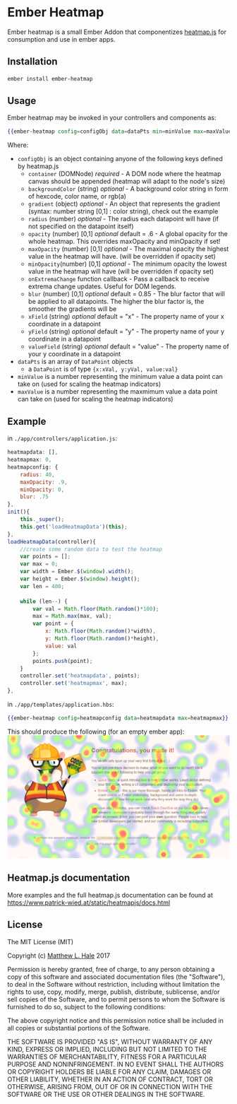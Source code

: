 # Ember Heatmap

Ember heatmap is a small Ember Addon that componentizes [heatmap.js](https://github.com/pa7/heatmap.js) for consumption and use in ember apps.

## Installation

```bash
ember install ember-heatmap
```

## Usage

Ember heatmap may be invoked in your controllers and components as:

```hbs
{{ember-heatmap config=configObj data=dataPts min=minValue max=maxValue}}
```

Where:
* ```configObj``` is an object containing anyone of the following keys defined by heatmap.js
	* ```container``` (DOMNode) *required*  - A DOM node where the heatmap canvas should be appended (heatmap will adapt to the node's size)
	* ```backgroundColor``` (string) *optional* - A background color string in form of hexcode, color name, or rgb(a)
	* ```gradient``` (object) *optional* - An object that represents the gradient (syntax: number string [0,1] : color string), check out the example
	* ```radius``` (number) *optional* - The radius each datapoint will have (if not specified on the datapoint itself)
	* ```opacity``` (number) [0,1] *optional* default = .6 - A global opacity for the whole heatmap. This overrides maxOpacity and minOpacity if set!
	* ```maxOpacity``` (number) [0,1] *optional* - The maximal opacity the highest value in the heatmap will have. (will be overridden if opacity set)
	* ```minOpacity```(number) [0,1] *optional* - The minimum opacity the lowest value in the heatmap will have (will be overridden if opacity set)
	* ```onExtremaChange``` function callback - Pass a callback to receive extrema change updates. Useful for DOM legends.
	* ```blur``` (number) [0,1] *optional* default = 0.85 - The blur factor that will be applied to all datapoints. The higher the blur factor is, the smoother the gradients will be
	* ```xField``` (string) *optional* default = "x" - The property name of your x coordinate in a datapoint
	* ```yField``` (string) *optional* default = "y" - The property name of your y coordinate in a datapoint
	* ```valueField``` (string) *optional* default = "value" - The property name of your y coordinate in a datapoint
* ```dataPts``` is an array of ```DataPoint``` objects
	* a ```DataPoint``` is of type ```{x:xVal, y:yVal, value:val}```
* ```minValue``` is a number representing the minimum value a data point can take on (used for scaling the heatmap indicators)
* ```maxValue``` is a number representing the maxmimum value a data point can take on (used for scaling the heatmap indicators)

## Example
in ```./app/controllers/application.js```:

```js
heatmapdata: [],
heatmapmax: 0,
heatmapconfig: {
	radius: 40,
	maxOpacity: .9,
	minOpacity: 0,
	blur: .75
},
init(){
	this._super();
	this.get('loadHeatmapData')(this);
},
loadHeatmapData(controller){
	//create some random data to test the heatmap
	var points = [];
	var max = 0;
	var width = Ember.$(window).width();
	var height = Ember.$(window).height();
	var len = 400;

	while (len--) {
		var val = Math.floor(Math.random()*100);
		max = Math.max(max, val);
		var point = {
			x: Math.floor(Math.random()*width),
			y: Math.floor(Math.random()*height),
			value: val
		};
		points.push(point);
	}
	controller.set('heatmapdata', points);
	controller.set('heatmapmax', max);
},
```

in ```./app/templates/application.hbs```:
```hbs
{{ember-heatmap config=heatmapconfig data=heatmapdata max=heatmapmax}}
```

This should produce the following (for an empty ember app):
![Example Screenshot](docs/example.png)

## Heatmap.js documentation
More examples and the full heatmap.js documentation can be found at https://www.patrick-wied.at/static/heatmapjs/docs.html

## License
The MIT License (MIT)

Copyright (c) [Matthew L. Hale](http://www.mlhale.com/) 2017

Permission is hereby granted, free of charge, to any person obtaining a copy of this software and associated documentation files (the "Software"), to deal in the Software without restriction, including without limitation the rights to use, copy, modify, merge, publish, distribute, sublicense, and/or sell copies of the Software, and to permit persons to whom the Software is furnished to do so, subject to the following conditions:

The above copyright notice and this permission notice shall be included in all copies or substantial portions of the Software.

THE SOFTWARE IS PROVIDED "AS IS", WITHOUT WARRANTY OF ANY KIND, EXPRESS OR IMPLIED, INCLUDING BUT NOT LIMITED TO THE WARRANTIES OF MERCHANTABILITY, FITNESS FOR A PARTICULAR PURPOSE AND NONINFRINGEMENT. IN NO EVENT SHALL THE AUTHORS OR COPYRIGHT HOLDERS BE LIABLE FOR ANY CLAIM, DAMAGES OR OTHER LIABILITY, WHETHER IN AN ACTION OF CONTRACT, TORT OR OTHERWISE, ARISING FROM, OUT OF OR IN CONNECTION WITH THE SOFTWARE OR THE USE OR OTHER DEALINGS IN THE SOFTWARE.
